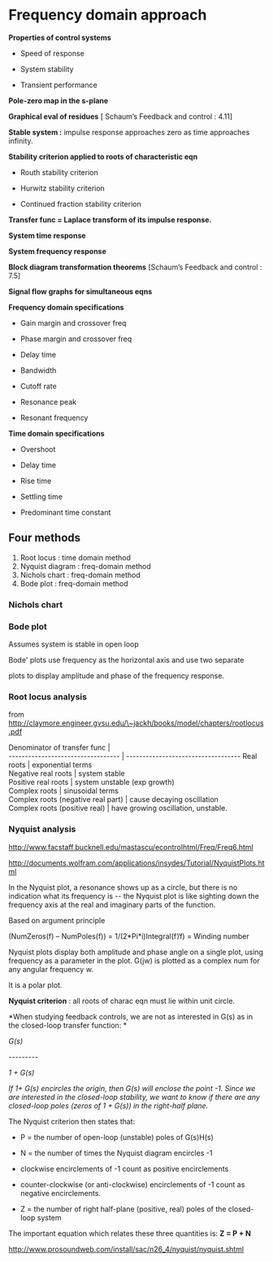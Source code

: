 
# Frequency domain approach

**Properties of control systems**

  - Speed of response

  - System stability

  - Transient performance

**Pole-zero map in the s-plane**

**Graphical eval of residues** \[ Schaum’s Feedback and control : 4.11\]

**Stable system :** impulse response approaches zero as time approaches
infinity.

**Stability criterion applied to roots of characteristic eqn**

  - Routh stability criterion

  - Hurwitz stability criterion

  - Continued fraction stability criterion

**Transfer func = Laplace transform of its impulse response.**

**System time response**

**System frequency response**

**Block diagram transformation theorems** \[Schaum’s Feedback and
control : 7.5\]

**Signal flow graphs for simultaneous eqns**

**Frequency domain specifications**

  - Gain margin and crossover freq

  - Phase margin and crossover freq

  - Delay time

  - Bandwidth

  - Cutoff rate

  - Resonance peak

  - Resonant frequency

**Time domain specifications**

  - Overshoot

  - Delay time

  - Rise time

  - Settling time

  - Predominant time constant

## Four methods 

1. Root locus : time domain method
2. Nyquist diagram : freq-domain method
3. Nichols chart : freq-domain method
4. Bode plot : freq-domain method

### Nichols chart

### Bode plot

Assumes system is stable in open loop

Bode' plots use frequency as the horizontal axis and use two separate

plots to display amplitude and phase of the frequency response.

### Root locus analysis

from http://claymore.engineer.gvsu.edu/\~jackh/books/model/chapters/rootlocus.pdf

Denominator of transfer func |    
 ---------------------------------- | ----------------------------------- 
 Real roots                         | exponential terms                   
 Negative real roots                | system stable                       
 Positive real roots                | system unstable (exp growth)        
 Complex roots                      | sinusoidal terms                    
 Complex roots (negative real part) | cause decaying oscillation          
 Complex roots (positive real)      | have growing oscillation, unstable. 

### Nyquist analysis 

http://www.facstaff.bucknell.edu/mastascu/econtrolhtml/Freq/Freq6.html

http://documents.wolfram.com/applications/insydes/Tutorial/NyquistPlots.html

In the Nyquist plot, a resonance shows up as a circle, but there is no
indication what its frequency is -- the Nyquist plot is like sighting
down the frequency axis at the real and imaginary parts of the function.

Based on argument principle 

(NumZeros(f) – NumPoles(f)) = 1/(2\*Pi\*i)Integral(f’/f) = Winding number

Nyquist plots display both amplitude and phase angle on a single plot,
using frequency as a parameter in the plot. G(jw) is plotted as a
complex num for any angular frequency w.

It is a polar plot.

**Nyquist criterion** : all roots of charac eqn must lie within unit
circle.

*When studying feedback controls, we are not as interested in G(s) as in
the closed-loop transfer function: *

*G(s)*

*---------*

*1 + G(s)*

*If 1+ G(s) encircles the origin, then G(s) will enclose the point -1.
Since we are interested in the closed-loop stability, we want to know if
there are any closed-loop poles (zeros of 1 + G(s)) in the right-half
plane.*

The Nyquist criterion then states that:

  - P = the number of open-loop (unstable) poles of G(s)H(s)

  - N = the number of times the Nyquist diagram encircles -1

<!-- end list -->

  - clockwise encirclements of -1 count as positive encirclements

  - counter-clockwise (or anti-clockwise) encirclements of -1 count as
    negative encirclements.

<!-- end list -->

  - Z = the number of right half-plane (positive, real) poles of the
    closed-loop system 

The important equation which relates these three quantities is: **Z = P + N**

http://www.prosoundweb.com/install/sac/n26_4/nyquist/nyquist.shtml

